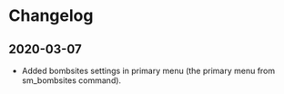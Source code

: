 # Changelog
## 2020-03-07
- Added bombsites settings in primary menu (the primary menu from sm_bombsites command).
